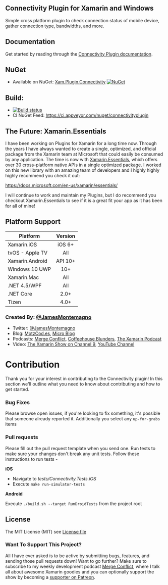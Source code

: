 ## Connectivity Plugin for Xamarin and Windows

Simple cross platform plugin to check connection status of mobile device, gather connection type, bandwidths, and more.

## Documentation
Get started by reading through the [Connectivity Plugin documentation](https://jamesmontemagno.github.io/ConnectivityPlugin/).

## NuGet
* Available on NuGet: [Xam.Plugin.Connectivity](http://www.nuget.org/packages/Xam.Plugin.Connectivity) [![NuGet](https://img.shields.io/nuget/v/Xam.Plugin.Connectivity.svg?label=NuGet)](https://www.nuget.org/packages/Xam.Plugin.Connectivity/)

## Build: 
* [![Build status](https://ci.appveyor.com/api/projects/status/k6l4x6ovp5ysfbar?svg=true)](https://ci.appveyor.com/project/JamesMontemagno/connectivityplugin)
* CI NuGet Feed: https://ci.appveyor.com/nuget/connectivityplugin

## The Future: Xamarin.Essentials

I have been working on Plugins for Xamarin for a long time now. Through the years I have always wanted to create a single, optimized, and official package from the Xamarin team at Microsoft that could easily be consumed by any application. The time is now with [Xamarin.Essentials](https://docs.microsoft.com/en-us/xamarin/essentials/
), which offers over 30 cross-platform native APIs in a single optimized package. I worked on this new library with an amazing team of developers and I highly highly highly recommend you check it out:

https://docs.microsoft.com/en-us/xamarin/essentials/

I will continue to work and maintain my Plugins, but I do recommend you checkout Xamarin.Essentials to see if it is a great fit your app as it has been for all of mine!

## Platform Support

|Platform|Version|
| ------------------- | :------------------: |
|Xamarin.iOS|iOS 6+|
|tvOS - Apple TV|All|
|Xamarin.Android|API 10+|
|Windows 10 UWP|10+|
|Xamarin.Mac|All|
|.NET 4.5/WPF|All|
|.NET Core|2.0+|
|Tizen|4.0+|

### Created By: [@JamesMontemagno](http://twitter.com/jamesmontemagno)
* Twitter: [@JamesMontemagno](http://twitter.com/jamesmontemagno)
* Blog: [MotzCod.es](http://motzcod.es), [Micro Blog](http://motz.micro.blog)
* Podcasts: [Merge Conflict](http://mergeconflict.fm), [Coffeehouse Blunders](http://blunders.fm), [The Xamarin Podcast](http://xamarinpodcast.com)
* Video: [The Xamarin Show on Channel 9](http://xamarinshow.com), [YouTube Channel](https://www.youtube.com/jamesmontemagno) 
# Contribution

Thank you for your interest in contributing to the Connectivity plugin! In this section we'll outline what you need to know about contributing and how to get started.

### Bug Fixes
Please browse open issues, if you're looking to fix something, it's possible that someone already reported it. Additionally you select any `up-for-grabs` items

### Pull requests
Please fill out the pull request template when you send one.
Run tests to make sure your changes don't break any unit tests. Follow these instructions to run tests - 

**iOS**
- Navigate to _tests/Connectivity.Tests.iOS_
- Execute `make run-simulator-tests`

**Android**

Execute `./build.sh --target RunDroidTests` from the project root
## License
The MIT License (MIT) see [License file](LICENSE)

### Want To Support This Project?
All I have ever asked is to be active by submitting bugs, features, and sending those pull requests down! Want to go further? Make sure to subscribe to my weekly development podcast [Merge Conflict](http://mergeconflict.fm), where I talk all about awesome Xamarin goodies and you can optionally support the show by becoming a [supporter on Patreon](https://www.patreon.com/mergeconflictfm).
